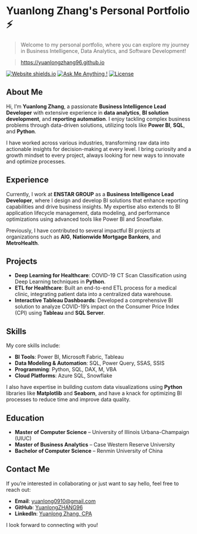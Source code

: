 # Yuanlong Zhang's Personal Portfolio ⚡️

> Welcome to my personal portfolio, where you can explore my journey in Business Intelligence, Data Analytics, and Software Development!

> https://yuanlongzhang96.github.io

[![Website shields.io](https://img.shields.io/badge/website-up-yellow)](http://YuanlongZHANG96.github.io/)
[![Ask Me Anything !](https://img.shields.io/badge/ask%20me-linkedin-1abc9c.svg)](https://www.linkedin.com/in/yuanlong-zhang-cpa/)
[![License](http://img.shields.io/:license-mit-blue.svg?style=flat-square)](http://badges.mit-license.org)

## About Me
Hi, I’m **Yuanlong Zhang**, a passionate **Business Intelligence Lead Developer** with extensive experience in **data analytics**, **BI solution development**, and **reporting automation**. I enjoy tackling complex business problems through data-driven solutions, utilizing tools like **Power BI**, **SQL**, and **Python**.

I have worked across various industries, transforming raw data into actionable insights for decision-making at every level. I bring curiosity and a growth mindset to every project, always looking for new ways to innovate and optimize processes.

## Experience
Currently, I work at **ENSTAR GROUP** as a **Business Intelligence Lead Developer**, where I design and develop BI solutions that enhance reporting capabilities and drive business insights. My expertise also extends to BI application lifecycle management, data modeling, and performance optimizations using advanced tools like Power BI and Snowflake.

Previously, I have contributed to several impactful BI projects at organizations such as **AIG**, **Nationwide Mortgage Bankers**, and **MetroHealth**.

## Projects
- **Deep Learning for Healthcare**: COVID-19 CT Scan Classification using Deep Learning techniques in **Python**.
- **ETL for Healthcare**: Built an end-to-end ETL process for a medical clinic, integrating patient data into a centralized data warehouse.
- **Interactive Tableau Dashboards**: Developed a comprehensive BI solution to analyze COVID-19’s impact on the Consumer Price Index (CPI) using **Tableau** and **SQL Server**.

## Skills
My core skills include:
- **BI Tools**: Power BI, Microsoft Fabric, Tableau
- **Data Modeling & Automation**: SQL, Power Query, SSAS, SSIS
- **Programming**: Python, SQL, DAX, M, VBA
- **Cloud Platforms**: Azure SQL, Snowflake

I also have expertise in building custom data visualizations using **Python** libraries like **Matplotlib** and **Seaborn**, and have a knack for optimizing BI processes to reduce time and improve data quality.

## Education
- **Master of Computer Science** – University of Illinois Urbana-Champaign (UIUC)
- **Master of Business Analytics** – Case Western Reserve University
- **Bachelor of Computer Science** – Renmin University of China

## Contact Me
If you’re interested in collaborating or just want to say hello, feel free to reach out:
- **Email**: yuanlong0910@gmail.com
- **GitHub**: [YuanlongZHANG96](https://github.com/YuanlongZHANG96)
- **LinkedIn**: [Yuanlong Zhang, CPA](https://www.linkedin.com/in/yuanlong-zhang-cpa/)

I look forward to connecting with you!

